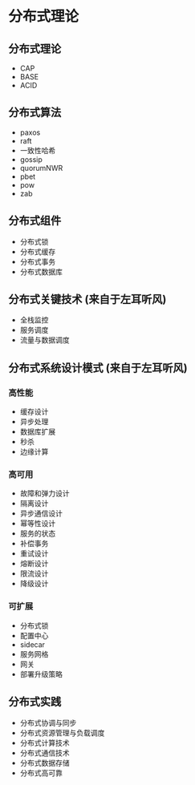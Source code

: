 <!--
 * @Author: shgopher shgopher@gmail.com
 * @Date: 2024-09-14 13:02:10
 * @LastEditors: shgopher shgopher@gmail.com
 * @LastEditTime: 2024-09-22 00:15:12
 * @FilePath: /luban/系统设计基础/分布式理论/README.md
 * @Description: 
 * 
 * Copyright (c) 2024 by shgopher, All Rights Reserved. 
-->
# 分布式理论
## 分布式理论
- CAP
- BASE
- ACID
## 分布式算法
- paxos
- raft
- 一致性哈希
- gossip
- quorumNWR
- pbet
- pow
- zab
## 分布式组件
- 分布式锁
- 分布式缓存
- 分布式事务
- 分布式数据库
## 分布式关键技术 (来自于左耳听风)
- 全栈监控
- 服务调度
- 流量与数据调度
## 分布式系统设计模式 (来自于左耳听风)
### 高性能
- 缓存设计
- 异步处理
- 数据库扩展
- 秒杀
- 边缘计算
### 高可用
- 故障和弹力设计
- 隔离设计
- 异步通信设计
- 幂等性设计
- 服务的状态
- 补偿事务
- 重试设计
- 熔断设计
- 限流设计
- 降级设计
### 可扩展
- 分布式锁
- 配置中心
- sidecar
- 服务网格
- 网关
- 部署升级策略
## 分布式实践
- 分布式协调与同步
- 分布式资源管理与负载调度
- 分布式计算技术
- 分布式通信技术
- 分布式数据存储
- 分布式高可靠
